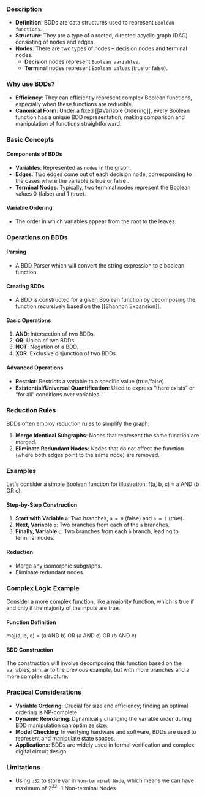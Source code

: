 
### Description

- **Definition**: BDDs are data structures used to represent `Boolean functions`.
- **Structure**: They are a type of a rooted, directed acyclic graph (DAG) consisting of nodes and edges.
- **Nodes**: There are two types of nodes – decision nodes and terminal nodes. 
	- **Decision** nodes represent `Boolean variables`.
	- **Terminal** nodes represent `Boolean values` (true or false).

### Why use BDDs?

- **Efficiency**: They can efficiently represent complex Boolean functions, especially when these functions are reducible.
- **Canonical Form**: Under a fixed [[#Variable Ordering]], every Boolean function has a unique BDD representation, making comparison and manipulation of functions straightforward.

### Basic Concepts

#### Components of BDDs

- **Variables**: Represented as `nodes` in the graph.
- **Edges**: Two edges come out of each decision node, corresponding to the cases where the variable is true or false .
- **Terminal Nodes**: Typically, two terminal nodes represent the Boolean values 0 (false) and 1 (true).

#### Variable Ordering

- The order in which variables appear from the root to the leaves.

### Operations on BDDs

#### Parsing

- A BDD Parser which will convert the string expression to a boolean function.
#### Creating BDDs

- A BDD is constructed for a given Boolean function by decomposing the function recursively based on the [[Shannon Expansion]].

#### Basic Operations

1. **AND**: Intersection of two BDDs.
2. **OR**: Union of two BDDs.
3. **NOT**: Negation of a BDD.
4. **XOR**: Exclusive disjunction of two BDDs.

#### Advanced Operations

- **Restrict**: Restricts a variable to a specific value (true/false).
- **Existential/Universal Quantification**: Used to express “there exists” or “for all” conditions over variables.

### Reduction Rules

BDDs often employ reduction rules to simplify the graph:

1. **Merge Identical Subgraphs**: Nodes that represent the same function are merged.
2. **Eliminate Redundant Nodes**: Nodes that do not affect the function (where both edges point to the same node) are removed.

### Examples

Let's consider a simple Boolean function for illustration: f(a, b, c) = a AND (b OR c).

#### Step-by-Step Construction

1. **Start with Variable `a`**: Two branches, `a = 0` (false) and `a = 1` (true).
2. **Next, Variable `b`**: Two branches from each of the `a` branches.
3. **Finally, Variable `c`**: Two branches from each `b` branch, leading to terminal nodes.

#### Reduction

- Merge any isomorphic subgraphs.
- Eliminate redundant nodes.

### Complex Logic Example

Consider a more complex function, like a majority function, which is true if and only if the majority of the inputs are true.

#### Function Definition

maj(a, b, c) = (a AND b) OR (a AND c) OR (b AND c)

#### BDD Construction

The construction will involve decomposing this function based on the variables, similar to the previous example, but with more branches and a more complex structure.

### Practical Considerations

- **Variable Ordering**: Crucial for size and efficiency; finding an optimal ordering is NP-complete.
- **Dynamic Reordering**: Dynamically changing the variable order during BDD manipulation can optimize size.
- **Model Checking**: In verifying hardware and software, BDDs are used to represent and manipulate state spaces.
- **Applications**: BDDs are widely used in formal verification and complex digital circuit design.



### Limitations

- Using `u32` to store var in `Non-terminal Node`, which means we can have maximum of 2<sup>32</sup> -1 Non-terminal Nodes.